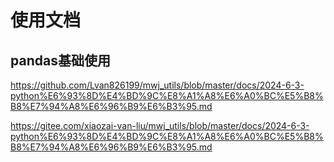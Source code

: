 # 使用文档

## pandas基础使用

https://github.com/Lvan826199/mwj_utils/blob/master/docs/2024-6-3-python%E6%93%8D%E4%BD%9C%E8%A1%A8%E6%A0%BC%E5%B8%B8%E7%94%A8%E6%96%B9%E6%B3%95.md

https://gitee.com/xiaozai-van-liu/mwj_utils/blob/master/docs/2024-6-3-python%E6%93%8D%E4%BD%9C%E8%A1%A8%E6%A0%BC%E5%B8%B8%E7%94%A8%E6%96%B9%E6%B3%95.md